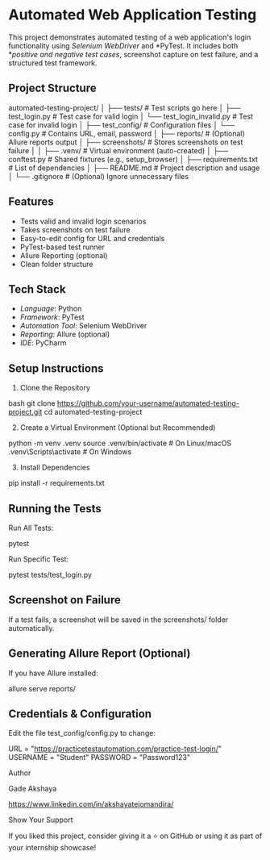 # Automated Web Application Testing 

This project demonstrates automated testing of a web application's login functionality using *Selenium WebDriver* and *PyTest. It includes both **positive and negative test cases*, screenshot capture on test failure, and a structured test framework.



## Project Structure

automated-testing-project/
│
├── tests/                            # Test scripts go here
│   ├── test_login.py                 # Test case for valid login
│   └── test_login_invalid.py         # Test case for invalid login
│
├── test_config/                      # Configuration files
│   └── config.py                     # Contains URL, email, password
│
├── reports/                          # (Optional) Allure reports output
│
├── screenshots/                      # Stores screenshots on test failure
│ 
│
├── .venv/                            # Virtual environment (auto-created)
│
├── conftest.py                       # Shared fixtures (e.g., setup_browser)
│
├── requirements.txt                  # List of dependencies
│
├── README.md                         # Project description and usage
│
└── .gitignore                        # (Optional) Ignore unnecessary files



##  Features

-  Tests valid and invalid login scenarios
-  Takes screenshots on test failure
-  Easy-to-edit config for URL and credentials
-  PyTest-based test runner
-  Allure Reporting (optional)
-  Clean folder structure



##  Tech Stack

- *Language*: Python
- *Framework*: PyTest
- *Automation Tool*: Selenium WebDriver
- *Reporting*: Allure (optional)
- *IDE*: PyCharm



##  Setup Instructions

1. Clone the Repository

bash
git clone https://github.com/your-username/automated-testing-project.git
cd automated-testing-project

2. Create a Virtual Environment (Optional but Recommended)

python -m venv .venv
source .venv/bin/activate     # On Linux/macOS
.venv\Scripts\activate        # On Windows

3. Install Dependencies

pip install -r requirements.txt



## Running the Tests

Run All Tests:

pytest

Run Specific Test:

pytest tests/test_login.py




## Screenshot on Failure

If a test fails, a screenshot will be saved in the screenshots/ folder automatically.




## Generating Allure Report (Optional)

If you have Allure installed:

allure serve reports/



## Credentials & Configuration

Edit the file test_config/config.py to change:

URL = "https://practicetestautomation.com/practice-test-login/"
USERNAME = "Student"
PASSWORD = "Password123"




Author

Gade Akshaya

https://www.linkedin.com/in/akshayatejomandira/




Show Your Support

If you liked this project, consider giving it a ⭐ on GitHub or using it as part of your internship showcase!





